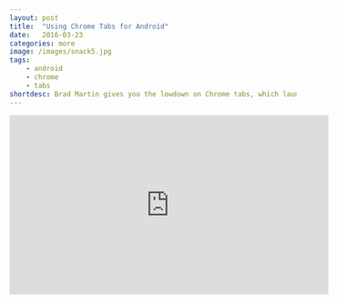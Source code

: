 ```yaml
---
layout: post
title:  "Using Chrome Tabs for Android"
date:   2016-03-23
categories: more
image: /images/snack5.jpg
tags: 
    - android
    - chrome
    - tabs
shortdesc: Brad Martin gives you the lowdown on Chrome tabs, which launch web content on Android without relying on a webview. 
---
```

<iframe width="560" height="315" src="https://www.youtube.com/embed/LVseK_CZp5g" frameborder="0" allowfullscreen></iframe>